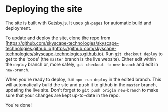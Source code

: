 # Deploying the site

The site is built with [Gatsby.js](https://www.gatsbyjs.org).  It uses [`gh-pages`](https://www.npmjs.com/package/gh-pages) for automatic build and deployment.

To update and deploy the site, clone the repo from [https://github.com/skyscape-technologies/skyscape-technologies.github.io](https://github.com/skyscape-technologies/skyscape-technologies.github.io).  Run `git checkout deploy` to get to the 'code' (the `master` branch is the live website).  Either edit within the `deploy` branch or, more safely, `git checkout -b new-branch` and edit in `new-branch`.

When you're ready to deploy, run `npm run deploy` in the edited branch.  This will automatically build the site and push it to github in the `master` branch, updating the live site.  Don't forget to `git push origin new-branch` to make sure that your changes are kept up-to-date in the repo.

You're done!